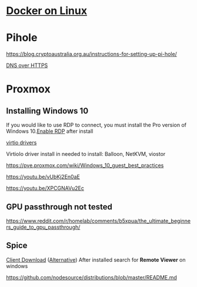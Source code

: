 # [Docker on Linux](https://docs.docker.com/install/linux/docker-ce/ubuntu/)

# Pihole
https://blog.cryptoaustralia.org.au/instructions-for-setting-up-pi-hole/

[DNS over HTTPS](https://scotthelme.co.uk/securing-dns-across-all-of-my-devices-with-pihole-dns-over-https-1-1-1-1/)

# Proxmox

## Installing Windows 10
If you would like to use RDP to connect, you must install the Pro version of Windows 10.[Enable RDP](https://pureinfotech.com/enable-remote-desktop-windows-10/) after install

[virtio drivers](https://fedorapeople.org/groups/virt/virtio-win/direct-downloads/archive-virtio/)

VirtioIo driver install in needed to install: Balloon, NetKVM, viostor

https://pve.proxmox.com/wiki/Windows_10_guest_best_practices

https://youtu.be/vUbKj2En0aE

https://youtu.be/XPCGNAVu2Ec

## GPU passthrough not tested
https://www.reddit.com/r/homelab/comments/b5xpua/the_ultimate_beginners_guide_to_gpu_passthrough/

## Spice

[Client Download](https://virt-manager.org/download/) ([Alternative](https://releases.pagure.org/virt-viewer/)) After installed search for **Remote Viewer** on windows

https://github.com/nodesource/distributions/blob/master/README.md
